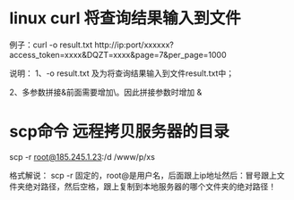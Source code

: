# linux curl 将查询结果输入到文件

例子：curl -o result.txt http://ip:port/xxxxxx?access_token=xxxx\&DQZT=xxxx\&page=7\&per_page=1000

说明：
1、-o result.txt 及为将查询结果输入到文件result.txt中；

2、多参数拼接&前面需要增加\。因此拼接参数时增加 \&


# scp命令 远程拷贝服务器的目录
scp -r root@185.245.1.23:/d /www/p/xs

格式解说：
scp -r 固定的，root@是用户名，后面跟上ip地址然后：冒号跟上文件夹绝对路径，然后空格，跟上复制到本地服务器的哪个文件夹的绝对路径！

